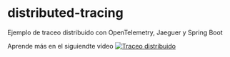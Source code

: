 # distributed-tracing
Ejemplo de traceo distribuido con OpenTelemetry, Jaeguer y Spring Boot

Aprende más en el siguiendte vídeo [![Traceo distribuido](https://i.ytimg.com/vi/3kBzHfSFo4o/hqdefault.jpg?sqp=-oaymwEcCPYBEIoBSFXyq4qpAw4IARUAAIhCGAFwAcABBg==&rs=AOn4CLCxI2Bu4e2Ze1ubuDH86HaWxBhBWQ)](https://www.youtube.com/watch?v=3kBzHfSFo4o)
